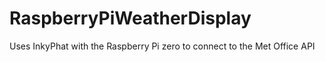 # RaspberryPiWeatherDisplay
Uses InkyPhat with the Raspberry Pi zero to connect to the Met Office API 
